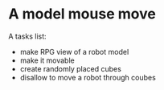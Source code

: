 # A model mouse move

A tasks list:
  - make RPG view of a robot model
  - make it movable
  - create randomly placed cubes
  - disallow to move a robot through coubes
